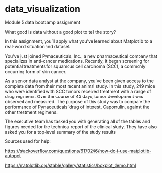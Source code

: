 # data_visualization
Module 5 data bootcamp assignment 

What good is data without a good plot to tell the story?

In this assignment, you’ll apply what you've learned about Matplotlib to a real-world situation and dataset.

You've just joined Pymaceuticals, Inc., a new pharmaceutical company that specializes in anti-cancer medications. Recently, it began screening for potential treatments for squamous cell carcinoma (SCC), a commonly occurring form of skin cancer.

As a senior data analyst at the company, you've been given access to the complete data from their most recent animal study. In this study, 249 mice who were identified with SCC tumors received treatment with a range of drug regimens. Over the course of 45 days, tumor development was observed and measured. The purpose of this study was to compare the performance of Pymaceuticals’ drug of interest, Capomulin, against the other treatment regimens.

The executive team has tasked you with generating all of the tables and figures needed for the technical report of the clinical study. They have also asked you for a top-level summary of the study results.


Sources used for help:

https://stackoverflow.com/questions/6170246/how-do-i-use-matplotlib-autopct

https://matplotlib.org/stable/gallery/statistics/boxplot_demo.html